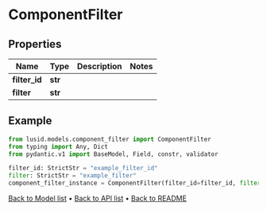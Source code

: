 # ComponentFilter

## Properties
Name | Type | Description | Notes
------------ | ------------- | ------------- | -------------
**filter_id** | **str** |  | 
**filter** | **str** |  | 
## Example

```python
from lusid.models.component_filter import ComponentFilter
from typing import Any, Dict
from pydantic.v1 import BaseModel, Field, constr, validator

filter_id: StrictStr = "example_filter_id"
filter: StrictStr = "example_filter"
component_filter_instance = ComponentFilter(filter_id=filter_id, filter=filter)

```

[Back to Model list](../README.md#documentation-for-models) &#8226; [Back to API list](../README.md#documentation-for-api-endpoints) &#8226; [Back to README](../README.md)

